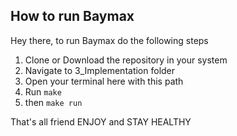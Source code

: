 ## How to run Baymax

Hey there, to run Baymax do the following steps
1) Clone or Download the repository in your system
2) Navigate to 3_Implementation folder 
3) Open your terminal here with this path
4) Run `make` 
5) then `make run`

That's all friend ENJOY and STAY HEALTHY

